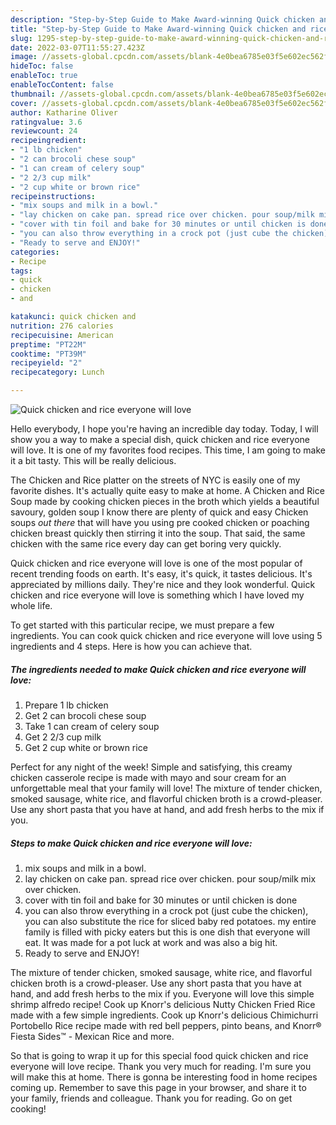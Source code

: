 ```yaml
---
description: "Step-by-Step Guide to Make Award-winning Quick chicken and rice everyone will love"
title: "Step-by-Step Guide to Make Award-winning Quick chicken and rice everyone will love"
slug: 1295-step-by-step-guide-to-make-award-winning-quick-chicken-and-rice-everyone-will-love
date: 2022-03-07T11:55:27.423Z
image: //assets-global.cpcdn.com/assets/blank-4e0bea6785e03f5e602ec562f230caae08da540cada707380b4fe1bbebba43da.png
hideToc: false
enableToc: true
enableTocContent: false
thumbnail: //assets-global.cpcdn.com/assets/blank-4e0bea6785e03f5e602ec562f230caae08da540cada707380b4fe1bbebba43da.png
cover: //assets-global.cpcdn.com/assets/blank-4e0bea6785e03f5e602ec562f230caae08da540cada707380b4fe1bbebba43da.png
author: Katharine Oliver
ratingvalue: 3.6
reviewcount: 24
recipeingredient:
- "1 lb chicken"
- "2 can brocoli chese soup"
- "1 can cream of celery soup"
- "2 2/3 cup milk"
- "2 cup white or brown rice"
recipeinstructions:
- "mix soups and milk in a bowl."
- "lay chicken on cake pan. spread rice over chicken. pour soup/milk mix over chicken."
- "cover with tin foil and bake for 30 minutes or until chicken is done"
- "you can also throw everything in a crock pot (just cube the chicken), you can also substitute the rice for sliced baby red potatoes.  my entire family is filled with picky eaters but this is one dish that everyone will eat. It was made for a pot luck at work and was also a big hit."
- "Ready to serve and ENJOY!"
categories:
- Recipe
tags:
- quick
- chicken
- and

katakunci: quick chicken and 
nutrition: 276 calories
recipecuisine: American
preptime: "PT22M"
cooktime: "PT39M"
recipeyield: "2"
recipecategory: Lunch

---
```



![Quick chicken and rice everyone will love](//assets-global.cpcdn.com/assets/blank-4e0bea6785e03f5e602ec562f230caae08da540cada707380b4fe1bbebba43da.png)

Hello everybody, I hope you're having an incredible day today. Today, I will show you a way to make a special dish, quick chicken and rice everyone will love. It is one of my favorites food recipes. This time, I am going to make it a bit tasty. This will be really delicious.

The Chicken and Rice platter on the streets of NYC is easily one of my favorite dishes. It&#39;s actually quite easy to make at home. A Chicken and Rice Soup made by cooking chicken pieces in the broth which yields a beautiful savoury, golden soup I know there are plenty of quick and easy Chicken soups *out there* that will have you using pre cooked chicken or poaching chicken breast quickly then stirring it into the soup. That said, the same chicken with the same rice every day can get boring very quickly.

Quick chicken and rice everyone will love is one of the most popular of recent trending foods on earth. It's easy, it's quick, it tastes delicious. It's appreciated by millions daily. They're nice and they look wonderful. Quick chicken and rice everyone will love is something which I have loved my whole life.


To get started with this particular recipe, we must prepare a few ingredients. You can cook quick chicken and rice everyone will love using 5 ingredients and 4 steps. Here is how you can achieve that.

<!--inarticleads1-->

##### The ingredients needed to make Quick chicken and rice everyone will love:

1. Prepare 1 lb chicken
1. Get 2 can brocoli chese soup
1. Take 1 can cream of celery soup
1. Get 2 2/3 cup milk
1. Get 2 cup white or brown rice


Perfect for any night of the week! Simple and satisfying, this creamy chicken casserole recipe is made with mayo and sour cream for an unforgettable meal that your family will love! The mixture of tender chicken, smoked sausage, white rice, and flavorful chicken broth is a crowd-pleaser. Use any short pasta that you have at hand, and add fresh herbs to the mix if you. 

<!--inarticleads2-->

##### Steps to make Quick chicken and rice everyone will love:

1. mix soups and milk in a bowl.
1. lay chicken on cake pan. spread rice over chicken. pour soup/milk mix over chicken.
1. cover with tin foil and bake for 30 minutes or until chicken is done
1. you can also throw everything in a crock pot (just cube the chicken), you can also substitute the rice for sliced baby red potatoes.  my entire family is filled with picky eaters but this is one dish that everyone will eat. It was made for a pot luck at work and was also a big hit.
1. Ready to serve and ENJOY!

The mixture of tender chicken, smoked sausage, white rice, and flavorful chicken broth is a crowd-pleaser. Use any short pasta that you have at hand, and add fresh herbs to the mix if you. Everyone will love this simple shrimp alfredo recipe! Cook up Knorr&#39;s delicious Nutty Chicken Fried Rice made with a few simple ingredients. Cook up Knorr&#39;s delicious Chimichurri Portobello Rice recipe made with red bell peppers, pinto beans, and Knorr® Fiesta Sides™ - Mexican Rice and more. 

So that is going to wrap it up for this special food quick chicken and rice everyone will love recipe. Thank you very much for reading. I'm sure you will make this at home. There is gonna be interesting food in home recipes coming up. Remember to save this page in your browser, and share it to your family, friends and colleague. Thank you for reading. Go on get cooking!
